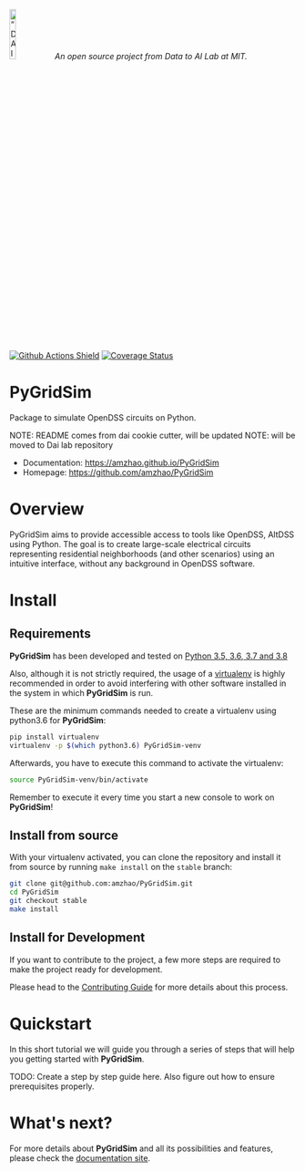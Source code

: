 <p align="left">
<img width=15% src="https://dai.lids.mit.edu/wp-content/uploads/2018/06/Logo_DAI_highres.png" alt=“DAI-Lab” />
<i>An open source project from Data to AI Lab at MIT.</i>
</p>

<!-- Uncomment these lines after releasing the package to PyPI for version and downloads badges -->
<!--[![PyPI Shield](https://img.shields.io/pypi/v/pygridsim.svg)](https://pypi.python.org/pypi/pygridsim)-->
<!--[![Downloads](https://pepy.tech/badge/pygridsim)](https://pepy.tech/project/pygridsim)-->
[![Github Actions Shield](https://img.shields.io/github/workflow/status/amzhao/PyGridSim/Run%20Tests)](https://github.com/amzhao/PyGridSim/actions)
[![Coverage Status](https://codecov.io/gh/amzhao/PyGridSim/branch/master/graph/badge.svg)](https://codecov.io/gh/amzhao/PyGridSim)



# PyGridSim

Package to simulate OpenDSS circuits on Python.

NOTE: README comes from dai cookie cutter, will be updated
NOTE: will be moved to Dai lab repository

- Documentation: https://amzhao.github.io/PyGridSim
- Homepage: https://github.com/amzhao/PyGridSim

# Overview

PyGridSim aims to provide accessible access to tools like OpenDSS, AltDSS using Python. The goal is to create large-scale electrical circuits representing residential neighborhoods (and other scenarios) using an intuitive interface, without any background in OpenDSS software.

# Install

## Requirements

**PyGridSim** has been developed and tested on [Python 3.5, 3.6, 3.7 and 3.8](https://www.python.org/downloads/)

Also, although it is not strictly required, the usage of a [virtualenv](https://virtualenv.pypa.io/en/latest/)
is highly recommended in order to avoid interfering with other software installed in the system
in which **PyGridSim** is run.

These are the minimum commands needed to create a virtualenv using python3.6 for **PyGridSim**:

```bash
pip install virtualenv
virtualenv -p $(which python3.6) PyGridSim-venv
```

Afterwards, you have to execute this command to activate the virtualenv:

```bash
source PyGridSim-venv/bin/activate
```

Remember to execute it every time you start a new console to work on **PyGridSim**!

<!-- Uncomment this section after releasing the package to PyPI for installation instructions
## Install from PyPI

After creating the virtualenv and activating it, we recommend using
[pip](https://pip.pypa.io/en/stable/) in order to install **PyGridSim**:

```bash
pip install pygridsim
```

This will pull and install the latest stable release from [PyPI](https://pypi.org/).
-->

## Install from source

With your virtualenv activated, you can clone the repository and install it from
source by running `make install` on the `stable` branch:

```bash
git clone git@github.com:amzhao/PyGridSim.git
cd PyGridSim
git checkout stable
make install
```

## Install for Development

If you want to contribute to the project, a few more steps are required to make the project ready
for development.

Please head to the [Contributing Guide](https://amzhao.github.io/PyGridSim/contributing.html#get-started)
for more details about this process.

# Quickstart

In this short tutorial we will guide you through a series of steps that will help you
getting started with **PyGridSim**.

TODO: Create a step by step guide here. Also figure out how to ensure prerequisites properly.

# What's next?

For more details about **PyGridSim** and all its possibilities
and features, please check the [documentation site](
https://amzhao.github.io/PyGridSim/).
